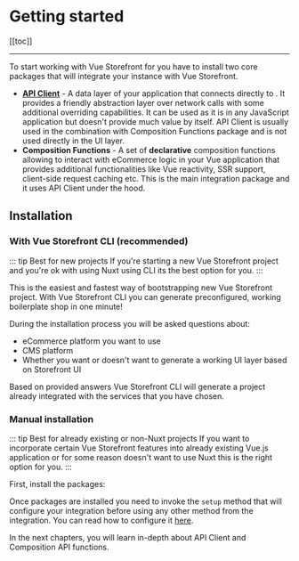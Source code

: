 

 # Getting started

[[toc]]

----
To start working with Vue Storefront for <PlatformName /> you have to install two core packages that will  integrate your <PlatformName /> instance with Vue Storefront.

- [**<PlatformName /> API Client**](./api-client) - A data layer of your application that connects directly to <PlatformName />. It provides a friendly abstraction layer over network calls with some additional overriding capabilities. It can be used as it is in any JavaScript application but doesn't provide much value by itself. API Client is usually used in the combination with Composition Functions package and is not used directly in the UI layer.
- **<PlatformName /> Composition Functions** - A set of **declarative** composition functions allowing to interact with eCommerce logic in your Vue application that provides additional functionalities like Vue reactivity, SSR support, client-side request caching etc. This is the main integration package and it uses API Client under the hood.

## Installation
### With Vue Storefront CLI (recommended)

::: tip Best for new projects
If you're starting a new Vue Storefront project and you're ok with using Nuxt using CLI its the best option for you.
:::

This is the easiest and fastest way of bootstrapping new Vue Storefront project. With Vue Storefront CLI you can generate preconfigured, working boilerplate shop in one minute! 

During the installation process you will be asked questions about:

- eCommerce platform you want to use
- CMS platform
- Whether you want or doesn't want to generate a working UI layer based on Storefront UI

Based on provided answers Vue Storefront CLI will generate a project already integrated with the services that you have chosen.

### Manual installation

::: tip Best for already existing or non-Nuxt projects
If you want to incorporate certain Vue Storefront features into already existing Vue.js application or for some reason doesn't want to use Nuxt this is the right option for you.
:::

First, install the packages:

<Content slot-key="installation" />

Once packages are installed you need to invoke the `setup` method that will configure your <PlatformName /> integration before using any other method from the integration. You can read how to configure it [here](./api-client).

<Content slot-key="setup" />

In the next chapters, you will learn in-depth about <PlatformName /> API Client and Composition API functions.
